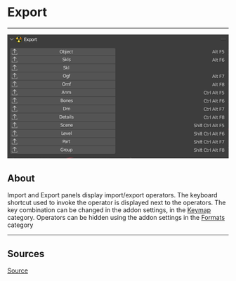 # Export

___

![Alt text centered](images/n-panel-export.png)

## About

Import and Export panels display import/export operators. The keyboard shortcut used to invoke the operator is displayed next to the operators. The key combination can be changed in the addon settings, in the [Keymap](../addon-preference-panels/preference-panel-keymap.md) category. Operators can be hidden using the addon settings in the [Formats](../addon-preference-panels/preference-panel-formats.md) category

___

## Sources

[Source](https://github.com/PavelBlend/blender-xray/wiki/Panel-Import-Export)

